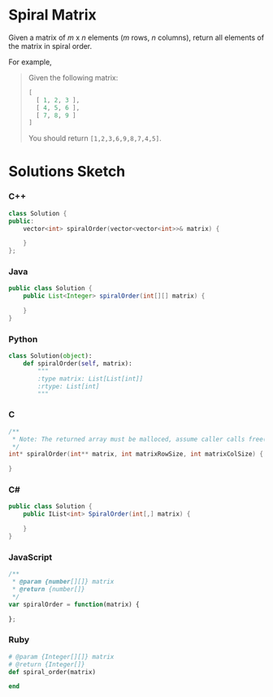 # Spiral Matrix

Given a matrix of *m* x *n* elements (*m* rows, *n* columns), return all elements of the matrix in spiral order. 

For example,

> Given the following matrix: 
> 
> ```C
> [
>   [ 1, 2, 3 ],
>   [ 4, 5, 6 ],
>   [ 7, 8, 9 ]
> ]
> ```
> 
> You should return `[1,2,3,6,9,8,7,4,5]`. 

# Solutions Sketch

### C++
```C++
class Solution {
public:
    vector<int> spiralOrder(vector<vector<int>>& matrix) {

    }
};
```

### Java
```Java
public class Solution {
    public List<Integer> spiralOrder(int[][] matrix) {

    }
}
```

### Python
```Python
class Solution(object):
    def spiralOrder(self, matrix):
        """
        :type matrix: List[List[int]]
        :rtype: List[int]
        """
```

### C
```C
/**
 * Note: The returned array must be malloced, assume caller calls free().
 */
int* spiralOrder(int** matrix, int matrixRowSize, int matrixColSize) {

}
```

### C# 
```C#
public class Solution {
    public IList<int> SpiralOrder(int[,] matrix) {

    }
}
```

### JavaScript
```JavaScript
/**
 * @param {number[][]} matrix
 * @return {number[]}
 */
var spiralOrder = function(matrix) {

};
```

### Ruby
```Ruby
# @param {Integer[][]} matrix
# @return {Integer[]}
def spiral_order(matrix)

end
```
